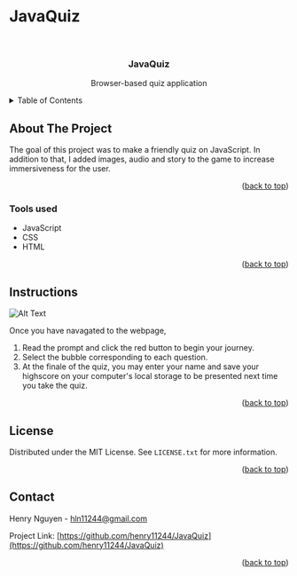 # JavaQuiz

<div id="top"></div>

<br />
<div align="center">


<h3 align="center">JavaQuiz</h3>

  <p align="center">
    Browser-based quiz application
    <br />
  </p>
</div>

<details>
  <summary>Table of Contents</summary>
  <ol>
    <li>
      <a href="#about-the-project">About The Project</a>
      <ul>
        <li><a href="#tools-used">Tools used</a></li>
      </ul>
    </li>
    <li>
      <a href="#instructions">Instructions</a>
        </li>
    <li><a href="#license">License</a></li>
    <li><a href="#contact">Contact</a></li>
  </ol>
</details>

## About The Project

The goal of this project was to make a friendly quiz on JavaScript. In addition to that, I added images, audio and story to the game to increase immersiveness for the user. 

<p align="right">(<a href="#top">back to top</a>)</p>

### Tools used

* JavaScript
* CSS
* HTML

<p align="right">(<a href="#top">back to top</a>)</p>

## Instructions

![Alt Text](assets/Images/JavaScript.gif)


Once you have navagated to the webpage, 

1. Read the prompt and click the red button to begin your journey.
2. Select the bubble corresponding to each question.   
3. At the finale of the quiz, you may enter your name and save your highscore on your computer's local storage to be presented next time you take the quiz.



<p align="right">(<a href="#top">back to top</a>)</p>

## License

Distributed under the MIT License. See `LICENSE.txt` for more information.

<p align="right">(<a href="#top">back to top</a>)</p>

## Contact

Henry Nguyen -  hln11244@gmail.com

Project Link: [https://github.com/henry11244/JavaQuiz](https://github.com/henry11244/JavaQuiz)

<p align="right">(<a href="#top">back to top</a>)</p>

[linkedin-url]: https://www.linkedin.com/in/henry11244/
